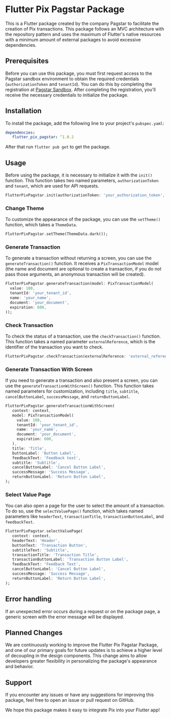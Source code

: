 # Flutter Pix Pagstar Package

This is a Flutter package created by the company Pagstar to facilitate the creation of Pix transactions. This package follows an MVC architecture with the repository pattern and uses the maximum of Flutter's native resources with a minimum amount of external packages to avoid excessive dependencies.

## Prerequisites

Before you can use this package, you must first request access to the Pagstar sandbox environment to obtain the required credentials (`authorizationToken` and `tenantId`). You can do this by completing the registration at [Pagstar Sandbox](https://pagstar.gitbook.io/api-docs/welcome/sandbox). After completing the registration, you'll receive the necessary credentials to initialize the package.

## Installation

To install the package, add the following line to your project's `pubspec.yaml`:

```yaml
dependencies:
   flutter_pix_pagstar: ^1.0.2
```

After that run `flutter pub get` to get the package.

## Usage

Before using the package, it is necessary to initialize it with the `init()` function. This function takes two named parameters, `authorizationToken` and `tenant`, which are used for API requests.

```dart
FlutterPixPagstar.init(authorizationToken: 'your_authorization_token', tenant: 'your_tenant_id');
```

### Change Theme

To customize the appearance of the package, you can use the `setTheme()` function, which takes a `ThemeData`.

```dart
FlutterPixPagstar.setTheme(ThemeData.dark());
```

### Generate Transaction

To generate a transaction without returning a screen, you can use the `generateTransaction()` function. It receives a `PixTransactionModel` model (the name and document are optional to create a transaction, if you do not pass those arguments, an anonymous transaction will be created).

```dart
FlutterPixPagstar.generateTransaction(model: PixTransactionModel(
  value: 100,
  tenantId: 'your_tenant_id',
  name: 'your_name',
  document: 'your_document',
  expiration: 600,
));
```

### Check Transaction

To check the status of a transaction, use the `checkTransaction()` function. This function takes a named parameter `externalReference`, which is the identifier of the transaction you want to check.

```dart
FlutterPixPagstar.checkTransaction(externalReference: 'external_reference');
```

### Generate Transaction With Screen

If you need to generate a transaction and also present a screen, you can use the `generateTransactionWithScreen()` function. This function takes named parameters for customization, including `title`, `subtitle`, `cancelButtonLabel`, `successMessage`, and `returnButtonLabel`.

```dart
FlutterPixPagstar.generateTransactionWithScreen(
   context: context,
   model: PixTransactionModel(
     value: 100,
     tenantId: 'your_tenant_id',
     name: 'your_name',
     document: 'your_document',
     expiration: 600,
   ),
   title: 'Title',
   buttonLabel: 'Button Label',
   feedbackText: 'Feedback text',
   subtitle: 'Subtitle',
   cancelButtonLabel: 'Cancel Button Label',
   successMessage: 'Success Message',
   returnButtonLabel: 'Return Button Label',
);
```

### Select Value Page

You can also open a page for the user to select the amount of a transaction. To do so, use the `selectValuePage()` function, which takes named parameters like `headerText`, `transactionTitle`, `transactionButtonLabel`, and `feedbackText`.

```dart
FlutterPixPagstar.selectValuePage(
   context: context,
   headerText: 'Header',
   buttonText: 'Transaction Button',
   subtitleText: 'Subtitle',
   transactionTitle: 'Transaction Title',
   transactionButtonLabel: 'Transaction Button Label',
   feedbackText: 'Feedback Text',
   cancelButtonLabel: 'Cancel Button Label',
   successMessage: 'Success Message',
   returnButtonLabel: 'Return Button Label',
);
```

## Error handling

If an unexpected error occurs during a request or on the package page, a generic screen with the error message will be displayed.

## Planned Changes

We are continuously working to improve the Flutter Pix Pagstar Package, and one of our primary goals for future updates is to achieve a higher level of decoupling in the design components. This change aims to allow developers greater flexibility in personalizing the package's appearance and behavior.

## Support

If you encounter any issues or have any suggestions for improving this package, feel free to open an issue or pull request on GitHub.

We hope this package makes it easy to integrate Pix into your Flutter app!